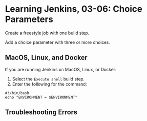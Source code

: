 # Learning Jenkins, 03-06: Choice Parameters
Create a freestyle job with one build step.

Add a choice parameter with three or more choices.

## MacOS, Linux, and Docker
If you are running Jenkins on MacOS, Linux, or Docker:

1. Select the `Execute shell` build step.
2. Enter the following for the command:
```
#!/bin/bash
echo "ENVIRONMENT = $ENVIRONMENT"
```

## Troubleshooting Errors
